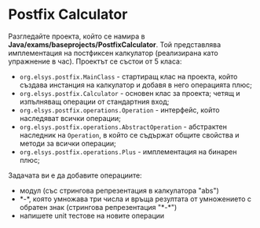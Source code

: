 # Postfix Calculator
Разгледайте проекта, който се намира в **Java/exams/baseprojects/PostfixCalculator**. Той представлява имплементация на постфиксен калкулатор (реализирана като упражнение в час). Проектът се състои от 5 класа:
 - `org.elsys.postfix.MainClass` - стартиращ клас на проекта, който създава инстанция на калкулатор и добавя в него операцията плюс;
 - `org.elsys.postfix.Calculator` - основен клас за проекта; четящ и изпълняващ операции от стандартния вход;
 - `org.elsys.postfix.operations.Operation` - интерфейс, който наследяват всички операции;
 - `org.elsys.postfix.operations.AbstractOperation` - абстрактен наследник на `Operation`, в който се съдържат общите свойства и методи за всички операции;
 - `org.elsys.postfix.operations.Plus` - имплементация на бинарен плюс;

Задачата ви е да добавите операциите:
  - модул (със стрингова репрезентация в калкулаторa "abs")
  - \*-\*, която умножава три числа и връща резултата от умножението с обратен знак (стрингова репрезентация "\*-\*")
  - напишете unit тестове на новите операции
